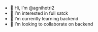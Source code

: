 - 👋 Hi, I’m @agnihotri2
- 👀 I’m interested in full satck
- 🌱 I’m currently learning backend
- 💞️ I’m looking to collaborate on backend


<!---
agnihotri2/agnihotri2 is a ✨ special ✨ repository because its `README.md` (this file) appears on your GitHub profile.
You can click the Preview link to take a look at your changes.
--->
